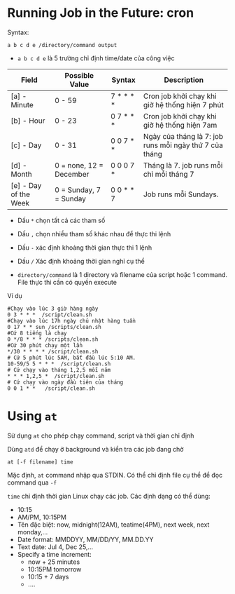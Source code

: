 # Running Job in the Future: cron

Syntax:

```
a b c d e /directory/command output
```

- `a b c d e` là 5 trường chỉ định time/date của công việc

| Field                 | Possible Value          | Syntax        | Description                                            |
| --------------------- | ----------------------- | ------------- | ------------------------------------------------------ |
| [a] - Minute          | 0 - 59                  | 7 \* \* \* \* | Cron job khởi chạy khi giờ hệ thống hiện 7 phút        |
| [b] - Hour            | 0 - 23                  | 0 7 \* \* \*  | Cron job khởi chạy khi giờ hệ thống hiện 7am           |
| [c] - Day             | 0 - 31                  | 0 0 7 \* \*   | Ngày của tháng là 7: job runs mỗi ngày thứ 7 của tháng |
| [d] - Month           | 0 = none, 12 = December | 0 0 0 7 \*    | Tháng là 7. job runs mỗi chỉ mỗi tháng 7               |
| [e] - Day of the Week | 0 = Sunday, 7 = Sunday  | 0 0 \* \* 7   | Job runs mỗi Sundays.                                  |

- Dấu `*` chọn tất cả các tham số
- Dấu `,` chọn nhiều tham số khác nhau để thực thi lệnh
- Dấu `-` xác định khoảng thời gian thực thi 1 lệnh
- Dấu `/` Xác định khoảng thời gian nghỉ cụ thể

- `directory/command` là 1 directory và filename của script hoặc 1 command. File thực thi cần có quyền execute

Ví dụ

```
#Chạy vào lúc 3 giờ hàng ngày
0 3 * * *  /script/clean.sh
#Chạy vào lúc 17h ngày chủ nhật hàng tuần
0 17 * * sun /scripts/clean.sh
#Cứ 8 tiếng là chạy
0 */8 * * * /scripts/clean.sh
#Cứ 30 phút chạy một lần
*/30 * * * * /script/clean.sh
# Cứ 5 phút lúc 5AM, bắt đầu lúc 5:10 AM.
10-59/5 5 * * *  /script/clean.sh
# Cứ chạy vào tháng 1,2,5 mỗi năm
* * * 1,2,5 *  /script/clean.sh
# Cứ chạy vào ngày đầu tiên của tháng
0 0 1 * *   /script/clean.sh
```

# Using `at`

Sử dụng `at` cho phép chạy command, script và thời gian chỉ định

Dùng `atd` để chạy ở background và kiển tra các job đang chờ

```
at [-f filename] time
```

Mặc định, `at` command nhập qua STDIN. Có thể chỉ định file cụ thể để đọc command qua `-f`

`time` chỉ định thời gian Linux chạy các job. Các định dạng có thể dùng:

- 10:15
- AM/PM, 10:15PM
- Tên đặc biệt: now, midnight(12AM), teatime(4PM), next week, next monday,...
- Date format: MMDDYY, MM/DD/YY, MM.DD.YY
- Text date: Jul 4, Dec 25,...
- Specify a time increment:
  - now + 25 minutes
  - 10:15PM tomorrow
  - 10:15 + 7 days
  - ....

